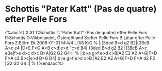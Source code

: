 # Schottis "Pater Katt" (Pas de quatre) efter Pelle Fors

{%abc%}
X:31
T:Schottis
T:"Pater Katt" (Pas de quatre) efter Pelle Fors
R:Schottis
O:Vikbolandet, Östergötland
S:efter Pelle Fors
B:Låtar efter Pelle Fors
Z:Björn Ek 2009-01-01
M:4/4
L:1/8
K:G
%
|:(3ded B>d g2 B2|(3BcB A>c e4 |D>E F>G A>B c>d|e>d ^c>d B4|
(3ded B>d g2 B2  |(3BcB A>c e3e|f>e d>c d>c B>A|G2 G2 G4  :|
%
|:b>a g>f e>d c>B|A2 E2 A2 A>G|F>D F>A c2 B>c|e>d B>G D4|
b>a g>f e>d c>B  |A2 E2 A2 A>G|F>D F>A d2 F2 |G2 G2 G4 :|
%
{%endabc%}

